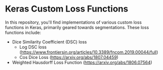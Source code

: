 # Keras Custom Loss Functions #
In this repository, you'll find implementations of various custom loss functions in Keras, primarily geared towards segmentations. These loss functions include:

* Dice Similarity Coefficient (DSC) loss
  * Log DSC loss (https://www.frontiersin.org/articles/10.3389/fncom.2019.00044/full)
  * Cos Dice Loss (https://arxiv.org/abs/1807.04459)
* Weighted Hausdorff Loss Function (https://arxiv.org/abs/1806.07564)
